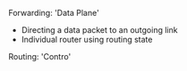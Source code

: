 Forwarding: 'Data Plane'
- Directing a data packet to an outgoing link
- Individual router using routing state

Routing: 'Contro'